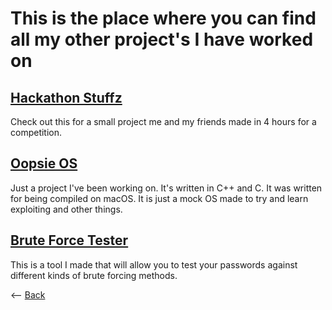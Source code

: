 # This is the place where you can find all my other project's I have worked on

## [Hackathon Stuffz](https://github.com/Zxtreme03/ComputerScience/tree/master/HackAThon)
Check out this for a small project me and my friends made in 4 hours for a competition.

## [Oopsie OS](https://github.com/Zxtreme03/OopsieOS)
Just a project I've been working on. It's written in C++ and C. It was written for being compiled on macOS. It is just a mock OS made to try and learn exploiting and other things.

## [Brute Force Tester](https://BruteForce.zxtreme03.repl.run)
This is a tool I made that will allow you to test your passwords against different kinds of brute forcing methods.

<-- [Back](./)
